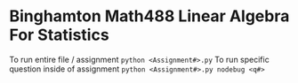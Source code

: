 ﻿# Binghamton Math488 Linear Algebra For Statistics
To run entire file / assignment
```python <Assignment#>.py```
To run specific question inside of assignment
```python <Assignment#>.py nodebug <q#>```
